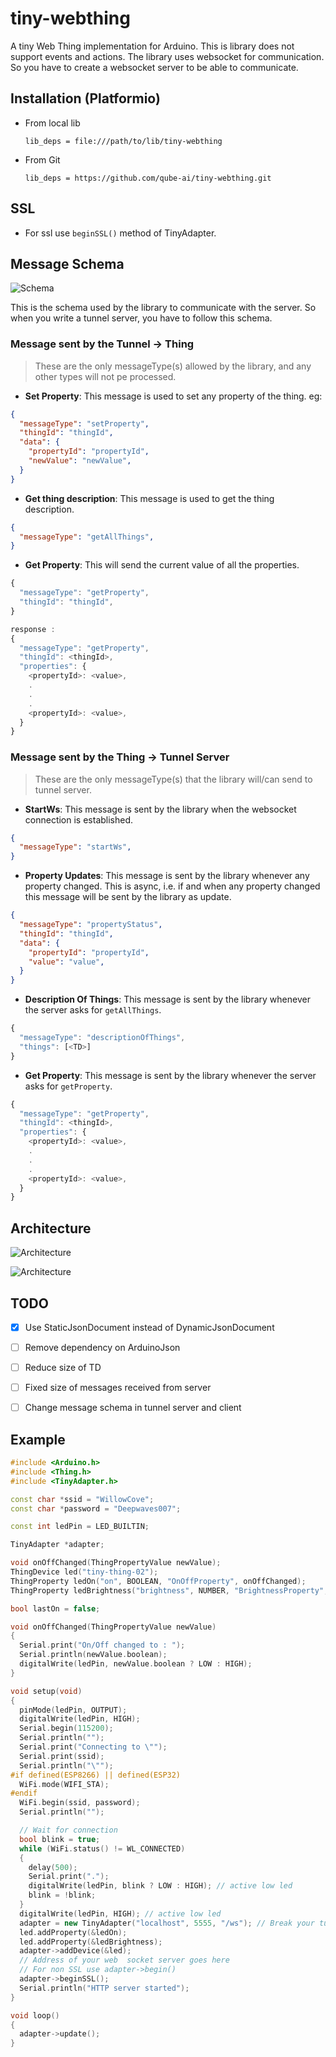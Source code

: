 # tiny-webthing

A tiny Web Thing implementation for Arduino. This is library does not support events and actions. The library uses websocket for communication. So you have to create a websocket server to be able to communicate.


## Installation (Platformio)
  - From local lib
    ```
    lib_deps = file:///path/to/lib/tiny-webthing
    ```
  - From Git
    ```
    lib_deps = https://github.com/qube-ai/tiny-webthing.git
    ```

## SSL
- For ssl use `beginSSL()` method of TinyAdapter.


## Message Schema
![Schema](https://img.shields.io/badge/Schema-Tiny%20Things-blue.svg)

This is the schema used by the library to communicate with the server. So when you write a tunnel server, you have to follow this schema.

### Message sent by the Tunnel -> Thing


> These are the only messageType(s) allowed by the library, and any other types will not pe processed.

- **Set Property**: This message is used to set any property of the thing.
eg:
```json
{
  "messageType": "setProperty",
  "thingId": "thingId",
  "data": {
    "propertyId": "propertyId",
    "newValue": "newValue",
  }
}
```

- **Get thing description**: This message is used to get the thing description.
```json
{
  "messageType": "getAllThings",
}
```

- **Get Property**: This will send the current value of all the properties.
```js
{
  "messageType": "getProperty",
  "thingId": "thingId",
}

response :
{
  "messageType": "getProperty",
  "thingId": <thingId>,
  "properties": {
    <propertyId>: <value>,
    .
    .
    .
    <propertyId>: <value>,
  }
}
```

### Message sent by the Thing -> Tunnel Server

> These are the only messageType(s) that the library will/can send to tunnel server.

- **StartWs**: This message is sent by the library when the websocket connection is established.
```json
{
  "messageType": "startWs",
}
``` 

- **Property Updates**: This message is sent by the library whenever any property changed. This is async, i.e. if and when any property changed this message will be sent by the library as update.
```json
{
  "messageType": "propertyStatus",
  "thingId": "thingId",
  "data": {
    "propertyId": "propertyId",
    "value": "value",
  }
}
```

- **Description Of Things**: This message is sent by the library whenever the server asks for `getAllThings`.
```js
{
  "messageType": "descriptionOfThings",
  "things": [<TD>]
}
```

- **Get Property**: This message is sent by the library whenever the server asks for `getProperty`.
```js
{
  "messageType": "getProperty",
  "thingId": <thingId>,
  "properties": {
    <propertyId>: <value>,
    .
    .
    .
    <propertyId>: <value>,
  }
}
```

## Architecture

![Architecture](https://img.shields.io/badge/Architecture-Tiny%20Things-blue.svg)

![Architecture](/docs/tiny-webthing-arch.png)

## TODO

- [x] Use StaticJsonDocument instead of DynamicJsonDocument
- [ ] Remove dependency on ArduinoJson
- [ ] Reduce size of TD
- [ ] Fixed size of messages received from server
- [ ] Change message schema in tunnel server and client




## Example

```C++
#include <Arduino.h>
#include <Thing.h>
#include <TinyAdapter.h>

const char *ssid = "WillowCove";
const char *password = "Deepwaves007";

const int ledPin = LED_BUILTIN;

TinyAdapter *adapter;

void onOffChanged(ThingPropertyValue newValue);
ThingDevice led("tiny-thing-02");
ThingProperty ledOn("on", BOOLEAN, "OnOffProperty", onOffChanged);
ThingProperty ledBrightness("brightness", NUMBER, "BrightnessProperty", nullptr);

bool lastOn = false;

void onOffChanged(ThingPropertyValue newValue)
{
  Serial.print("On/Off changed to : ");
  Serial.println(newValue.boolean);
  digitalWrite(ledPin, newValue.boolean ? LOW : HIGH);
}

void setup(void)
{
  pinMode(ledPin, OUTPUT);
  digitalWrite(ledPin, HIGH);
  Serial.begin(115200);
  Serial.println("");
  Serial.print("Connecting to \"");
  Serial.print(ssid);
  Serial.println("\"");
#if defined(ESP8266) || defined(ESP32)
  WiFi.mode(WIFI_STA);
#endif
  WiFi.begin(ssid, password);
  Serial.println("");

  // Wait for connection
  bool blink = true;
  while (WiFi.status() != WL_CONNECTED)
  {
    delay(500);
    Serial.print(".");
    digitalWrite(ledPin, blink ? LOW : HIGH); // active low led
    blink = !blink;
  }
  digitalWrite(ledPin, HIGH); // active low led
  adapter = new TinyAdapter("localhost", 5555, "/ws"); // Break your tunnel url this way -> ws://localhost:5555/ws
  led.addProperty(&ledOn);
  led.addProperty(&ledBrightness);
  adapter->addDevice(&led);
  // Address of your web  socket server goes here
  // For non SSL use adapter->begin()
  adapter->beginSSL();
  Serial.println("HTTP server started");
}

void loop()
{
  adapter->update();
}


```
